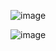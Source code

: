 
![image](https://user-images.githubusercontent.com/122611882/218384132-d0e66ea0-9bc0-425f-ae54-01712e6555ae.png)

![image](https://user-images.githubusercontent.com/122611882/218392976-41a5691f-87ef-44ab-9518-ec5fd9afaaea.png)
